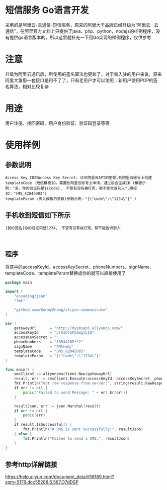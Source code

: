 # 短信服务 Go语言开发 
采用的是阿里云-云通信-短信服务，原来的阿里大于品牌已经升级为“阿里云 · 云通信”。在阿里官方文档上只提供了java、php、python、nodejs的样例程序，没有提供go语言版本的，所以这里就补充一下用Go实现的样例程序，仅供参考

# 注意
升级为阿里云通讯后，所使用的签名算法也更新了，对于新入驻的用户来说，原来阿里大鱼那一套接口是用不了了，只有老用户才可以使用；新用户使用POP的签名算法，相对比较复杂

# 用途
用户注册、找回密码、用户身份验证、验证码登录等等

# 使用样例
## 参数说明
 	Access Key ID和Access Key Secret: 访问阿里云API的密钥,到阿里云帐号上创建
 	templateCode :短信模板ID，需要到阿里云帐号上申请，通过后会生成ID (模板示例："亲，你的验证码是${code},　不管有没有被打死，都不能告诉别人",模板ID："SMS_82045083")
 	templateParam :传入模板的参数(参数示例："{\"code\":\"1234\"}" )

## 手机收到短信如下所示
	[我的签名]你的验证码是1234,　不管有没有被打死，都不能告诉别人
  

## 程序
将其中的accessKeyId、accessKeySecret、phoneNumbers、signName、templateCode、templateParam替换成你的就可以直接使用了

```go
package main

import (
	"encoding/json"
	"fmt"

	"github.com/KenmyZhang/aliyun-communicate"
)

var (
	gatewayUrl      = "http://dysmsapi.aliyuncs.com/"
	accessKeyId     = "LTAIbTnPbawglLIQ"
	accessKeySecret = ""
	phoneNumbers    = "13544285**2"
	signName        = "坤Kenmy"
	templateCode    = "SMS_82045083"
	templateParam   = "{\"code\":\"1234\"}"
)

func main() {
	smsClient := aliyunsmsclient.New(gatewayUrl)
	result, err := smsClient.Execute(accessKeyId, accessKeySecret, phoneNumbers, signName, templateCode, templateParam)
	fmt.Println("Got raw response from server:", string(result.RawResponse))
	if err != nil {
		panic("Failed to send Message: " + err.Error())
	}

	resultJson, err := json.Marshal(result)
	if err != nil {
		panic(err)
	}
	if result.IsSuccessful() {
		fmt.Println("A SMS is sent successfully:", resultJson)
	} else {
		fmt.Println("Failed to send a SMS:", resultJson)
	}
}
```

## 参考http详解链接
https://help.aliyun.com/document_detail/56189.html?spm=5176.doc55288.6.567.O7dDSP


